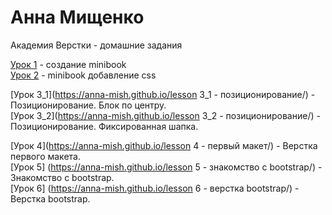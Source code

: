 # Анна Мищенко
Академия Верстки - домашние задания

[Урок 1](https://anna-mish.github.io/lesson%201%20-%20minibook/ "minibook") - создание minibook  
[Урок 2](https://anna-mish.github.io/mini-book/ "minibook-css") - minibook добавление css  

[Урок 3_1](https://anna-mish.github.io/lesson 3_1 - позиционирование/) - Позиционирование. Блок по центру.  
[Урок 3_2](https://anna-mish.github.io/lesson 3_2 - позиционированиe/) - Позиционирование. Фиксированная шапка.  

[Урок 4](https://anna-mish.github.io/lesson 4 - первый макет/) - Верстка первого макета.   
[Урок 5] (https://anna-mish.github.io/lesson 5 - знакомство с bootstrap/) - Знакомство с bootstrap.  
[Урок 6] (https://anna-mish.github.io/lesson 6 - верстка bootstrap/) - Верстка bootstrap.  
